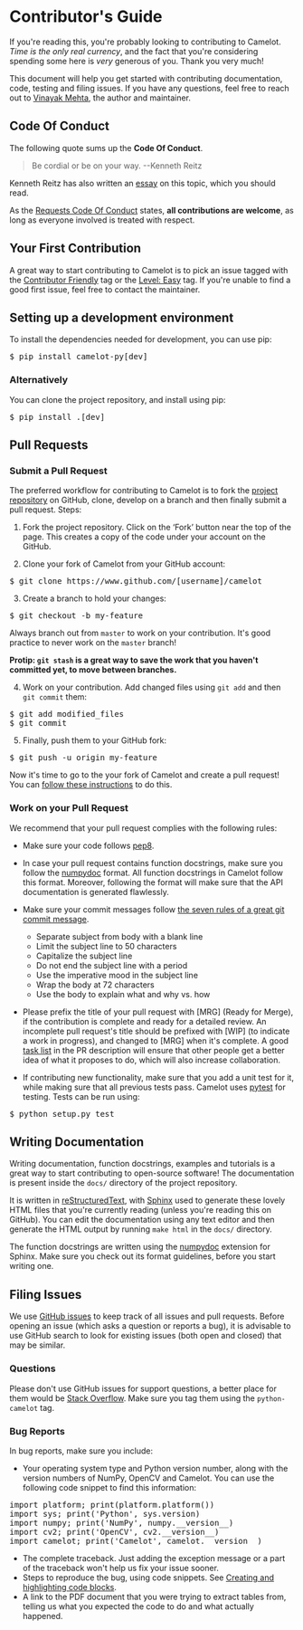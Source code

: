 # Contributor's Guide

If you're reading this, you're probably looking to contributing to Camelot. *Time is the only real currency*, and the fact that you're considering spending some here is *very* generous of you. Thank you very much!

This document will help you get started with contributing documentation, code, testing and filing issues. If you have any questions, feel free to reach out to [Vinayak Mehta](https://vinayak-mehta.github.io), the author and maintainer.

## Code Of Conduct

The following quote sums up the **Code Of Conduct**.

   > Be cordial or be on your way. --Kenneth Reitz

Kenneth Reitz has also written an [essay](https://www.kennethreitz.org/essays/be-cordial-or-be-on-your-way) on this topic, which you should read.

As the [Requests Code Of Conduct](http://docs.python-requests.org/en/master/dev/contributing/#be-cordial) states, **all contributions are welcome**, as long as everyone involved is treated with respect.

## Your First Contribution

A great way to start contributing to Camelot is to pick an issue tagged with the [Contributor Friendly](https://github.com/socialcopsdev/camelot/labels/Contributor%20Friendly) tag or the [Level: Easy](https://github.com/socialcopsdev/camelot/labels/Level%3A%20Easy) tag. If you're unable to find a good first issue, feel free to contact the maintainer.

## Setting up a development environment

To install the dependencies needed for development, you can use pip:

<pre>
$ pip install camelot-py[dev]
</pre>

### Alternatively

You can clone the project repository, and install using pip:

<pre>
$ pip install .[dev]
</pre>

## Pull Requests

### Submit a Pull Request

The preferred workflow for contributing to Camelot is to fork the [project repository](https://github.com/socialcopsdev/camelot) on GitHub, clone, develop on a branch and then finally submit a pull request. Steps:

1. Fork the project repository. Click on the ‘Fork’ button near the top of the page. This creates a copy of the code under your account on the GitHub.

2. Clone your fork of Camelot from your GitHub account:

<pre>
$ git clone https://www.github.com/[username]/camelot
</pre>

3. Create a branch to hold your changes:

<pre>
$ git checkout -b my-feature
</pre>

Always branch out from `master` to work on your contribution. It's good practice to never work on the `master` branch!

**Protip: `git stash` is a great way to save the work that you haven't committed yet, to move between branches.**

4. Work on your contribution. Add changed files using `git add` and then `git commit` them:

<pre>
$ git add modified_files
$ git commit
</pre>

5. Finally, push them to your GitHub fork:

<pre>
$ git push -u origin my-feature
</pre>

Now it's time to go to the your fork of Camelot and create a pull request! You can [follow these instructions](https://help.github.com/articles/creating-a-pull-request-from-a-fork/) to do this.

### Work on your Pull Request

We recommend that your pull request complies with the following rules:

- Make sure your code follows [pep8](http://pep8.org).

- In case your pull request contains function docstrings, make sure you follow the [numpydoc](https://numpydoc.readthedocs.io/en/latest/format.html) format. All function docstrings in Camelot follow this format. Moreover, following the format will make sure that the API documentation is generated flawlessly.

- Make sure your commit messages follow [the seven rules of a great git commit message](https://chris.beams.io/posts/git-commit/).
    - Separate subject from body with a blank line
    - Limit the subject line to 50 characters
    - Capitalize the subject line
    - Do not end the subject line with a period
    - Use the imperative mood in the subject line
    - Wrap the body at 72 characters
    - Use the body to explain what and why vs. how

- Please prefix the title of your pull request with [MRG] (Ready for Merge), if the contribution is complete and ready for a detailed review. An incomplete pull request's title should be prefixed with [WIP] (to indicate a work in progress), and changed to [MRG] when it's complete. A good [task list](https://blog.github.com/2013-01-09-task-lists-in-gfm-issues-pulls-comments/) in the PR description will ensure that other people get a better idea of what it proposes to do, which will also increase collaboration.

- If contributing new functionality, make sure that you add a unit test for it, while making sure that all previous tests pass. Camelot uses [pytest](https://docs.pytest.org/en/latest/) for testing. Tests can be run using:

<pre>
$ python setup.py test
</pre>

## Writing Documentation

Writing documentation, function docstrings, examples and tutorials is a great way to start contributing to open-source software! The documentation is present inside the `docs/` directory of the project repository.

It is written in [reStructuredText](https://en.wikipedia.org/wiki/ReStructuredText), with [Sphinx](http://www.sphinx-doc.org/en/master/) used to generate these lovely HTML files that you're currently reading (unless you're reading this on GitHub). You can edit the documentation using any text editor and then generate the HTML output by running `make html` in the `docs/` directory.

The function docstrings are written using the [numpydoc](https://numpydoc.readthedocs.io/en/latest/format.html) extension for Sphinx. Make sure you check out its format guidelines, before you start writing one.

## Filing Issues

We use [GitHub issues](https://docs.pytest.org/en/latest/) to keep track of all issues and pull requests. Before opening an issue (which asks a question or reports a bug), it is advisable to use GitHub search to look for existing issues (both open and closed) that may be similar.

### Questions

Please don't use GitHub issues for support questions, a better place for them would be [Stack Overflow](http://stackoverflow.com). Make sure you tag them using the `python-camelot` tag.

### Bug Reports

In bug reports, make sure you include:

- Your operating system type and Python version number, along with the version numbers of NumPy, OpenCV and Camelot. You can use the following code snippet to find this information:

<pre>
import platform; print(platform.platform())
import sys; print('Python', sys.version)
import numpy; print('NumPy', numpy.__version__)
import cv2; print('OpenCV', cv2.__version__)
import camelot; print('Camelot', camelot.__version__)
</pre>

- The complete traceback. Just adding the exception message or a part of the traceback won't help us fix your issue sooner.
- Steps to reproduce the bug, using code snippets. See [Creating and highlighting code blocks](https://help.github.com/articles/creating-and-highlighting-code-blocks/).
- A link to the PDF document that you were trying to extract tables from, telling us what you expected the code to do and what actually happened.
